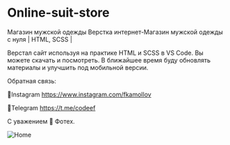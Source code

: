 # Online-suit-store

Магазин мужской одежды
Верстка интернет-Магазин мужской одежды с нуля | HTML, SCSS |

Верстал сайт используя на практике HTML и SCSS в VS Code. 
Вы можете скачать и посмотреть. В ближайшее время буду обновлять материалы и улучшить под мобильной версии.

Обратная связь:

📌Instagram  https://www.instagram.com/fkamollov

📌Telegram   https://t.me/codeef


С уважением 🌿
Фотех.

![Home](https://user-images.githubusercontent.com/55693215/103431700-8079ec00-4be5-11eb-8939-51809596eb50.png)
